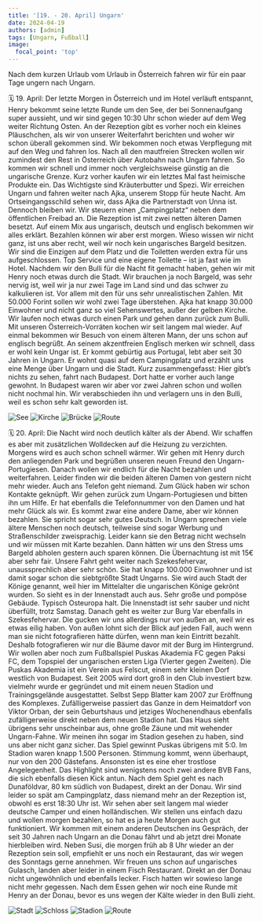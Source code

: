 ```yaml
---
title: '[19. - 20. April] Ungarn'
date: 2024-04-19
authors: [admin]
tags: [Ungarn, Fußball]
image:
  focal_point: 'top'
---
```

Nach dem kurzen Urlaub vom Urlaub in Österreich fahren wir für ein paar Tage ungern nach Ungarn.

<!--more-->

🗓️ 19. April: Der letzte Morgen in Österreich und im Hotel verläuft entspannt, Henry bekommt seine letzte Runde um den See, der bei Sonnenaufgang super aussieht, und wir sind gegen 10:30 Uhr schon wieder auf dem Weg weiter Richtung Osten. An der Rezeption gibt es vorher noch ein kleines Pläuschchen, als wir von unserer Weiterfahrt berichten und woher wir schon überall gekommen sind. Wir bekommen noch etwas Verpflegung mit auf den Weg und fahren los. Nach all den mautfreien Strecken wollen wir zumindest den Rest in Österreich über Autobahn nach Ungarn fahren. So kommen wir schnell und immer noch vergleichsweise günstig an die ungarische Grenze. Kurz vorher kaufen wir ein letztes Mal fast heimische Produkte ein. Das Wichtigste sind Kräuterbutter und Spezi. Wir erreichen Ungarn und fahren weiter nach Ajka, unserem Stopp für heute Nacht. Am Ortseingangsschild sehen wir, dass Ajka die Partnerstadt von Unna ist. Dennoch bleiben wir. Wir steuern einen „Campingplatz“ neben dem öffentlichen Freibad an. Die Rezeption ist mit zwei netten älteren Damen besetzt. Auf einem Mix aus ungarisch, deutsch und englisch bekommen wir alles erklärt. Bezahlen können wir aber erst morgen. Wieso wissen wir nicht ganz, ist uns aber recht, weil wir noch kein ungarisches Bargeld besitzen. Wir sind die Einzigen auf dem Platz und die Toiletten werden extra für uns aufgeschlossen. Top Service und eine eigene Toilette – ist ja fast wie im Hotel. Nachdem wir den Bulli für die Nacht fit gemacht haben, gehen wir mit Henry noch etwas durch die Stadt. Wir brauchen ja noch Bargeld, was sehr nervig ist, weil wir ja nur zwei Tage im Land sind und das schwer zu kalkulieren ist. Vor allem mit den für uns sehr unrealistischen Zahlen. Mit 50.000 Forint sollen wir wohl zwei Tage überstehen. Ajka hat knapp 30.000 Einwohner und nicht ganz so viel Sehenswertes, außer der gelben Kirche. Wir laufen noch etwas durch einen Park und gehen dann zurück zum Bulli. Mit unseren Österreich-Vorräten kochen wir seit langem mal wieder. Auf einmal bekommen wir Besuch von einem älteren Mann, der uns schon auf englisch begrüßt. An seinem akzentfreien Englisch merken wir schnell, dass er wohl kein Ungar ist. Er kommt gebürtig aus Portugal, lebt aber seit 30 Jahren in Ungarn. Er wohnt quasi auf dem Campingplatz und erzählt uns eine Menge über Ungarn und die Stadt. Kurz zusammengefasst: Hier gibt’s nichts zu sehen, fahrt nach Budapest. Dort hatte er vorher auch lange gewohnt. In Budapest waren wir aber vor zwei Jahren schon und wollen nicht nochmal hin. Wir verabschieden ihn und verlagern uns in den Bulli, weil es schon sehr kalt geworden ist.

<img src="See.jpg" alt="See" caption="">

<img src="Kirche.jpg" alt="Kirche" caption=" ">

<img src="Bruecke.jpg" alt="Brücke" caption=" ">

<img src="Route_19.04.24.jpg" alt="Route" caption=" ">

🗓️ 20. April: Die Nacht wird noch deutlich kälter als der Abend. Wir schaffen es aber mit zusätzlichen Wolldecken auf die Heizung zu verzichten. Morgens wird es auch schon schnell wärmer. Wir gehen mit Henry durch den anliegenden Park und begrüßen unseren neuen Freund den Ungarn-Portugiesen. Danach wollen wir endlich für die Nacht bezahlen und weiterfahren. Leider finden wir die beiden älteren Damen von gestern nicht mehr wieder. Auch ans Telefon geht niemand. Zum Glück haben wir schon Kontakte geknüpft. Wir gehen zurück zum Ungarn-Portugiesen und bitten ihn um Hilfe. Er hat ebenfalls die Telefonnummer von den Damen und hat mehr Glück als wir. Es kommt zwar eine andere Dame, aber wir können bezahlen. Sie spricht sogar sehr gutes Deutsch. In Ungarn sprechen viele ältere Menschen noch deutsch, teilweise sind sogar Werbung und Straßenschilder zweisprachig. Leider kann sie den Betrag nicht wechseln und wir müssen mit Karte bezahlen. Dann hätten wir uns den Stress ums Bargeld abholen gestern auch sparen können. Die Übernachtung ist mit 15€ aber sehr fair. Unsere Fahrt geht weiter nach Szekesfehervar, unaussprechlich aber sehr schön. Sie hat knapp 100.000 Einwohner und ist damit sogar schon die siebtgrößte Stadt Ungarns. Sie wird auch Stadt der Könige genannt, weil hier im Mittelalter die ungarischen Könige gekrönt wurden. So sieht es in der Innenstadt auch aus. Sehr große und pompöse Gebäude. Typisch Osteuropa halt. Die Innenstadt ist sehr sauber und nicht überfüllt, trotz Samstag. Danach geht es weiter zur Burg Var ebenfalls in Szekesfehervar. Die gucken wir uns allerdings nur von außen an, weil wir es etwas eilig haben. Von außen lohnt sich der Blick auf jeden Fall, auch wenn man sie nicht fotografieren hätte dürfen, wenn man kein Eintritt bezahlt. Deshalb fotografieren wir nur die Bäume davor mit der Burg im Hintergrund. Wir wollen aber noch zum Fußballspiel Puskas Akademia FC gegen Paksi FC, dem Topspiel der ungarischen ersten Liga (Vierter gegen Zweiten). Die Puskas Akademia ist ein Verein aus Felscut, einem sehr kleinen Dorf westlich von Budapest. Seit 2005 wird dort groß in den Club investiert bzw. vielmehr wurde er gegründet und mit einem neuen Stadion und Trainingsgelände ausgestattet. Selbst Sepp Blatter kam 2007 zur Eröffnung des Komplexes. Zufälligerweise passiert das Ganze in dem Heimatdorf von Viktor Orban, der sein Geburtshaus und jetziges Wochenendhaus ebenfalls zufälligerweise direkt neben dem neuen Stadion hat. Das Haus sieht übrigens sehr unscheinbar aus, ohne große Zäune und mit wehender Ungarn-Fahne. Wir meinen ihn sogar im Stadion gesehen zu haben, sind uns aber nicht ganz sicher. Das Spiel gewinnt Puskas übrigens mit 5:0. Im Stadion waren knapp 1.500 Personen. Stimmung kommt, wenn überhaupt, nur von den 200 Gästefans. Ansonsten ist es eine eher trostlose Angelegenheit. Das Highlight sind wenigstens noch zwei andere BVB Fans, die sich ebenfalls diesen Kick antun. Nach dem Spiel geht es nach Dunaföldvar, 80 km südlich von Budapest, direkt an der Donau. Wir sind leider so spät am Campingplatz, dass niemand mehr an der Rezeption ist, obwohl es erst 18:30 Uhr ist. Wir sehen aber seit langem mal wieder deutsche Camper und einen holländischen. Wir stellen uns einfach dazu und wollen morgen bezahlen, so hat es ja heute Morgen auch gut funktioniert. Wir kommen mit einem anderen Deutschen ins Gespräch, der seit 30 Jahren nach Ungarn an die Donau fährt und ab jetzt drei Monate hierbleiben wird. Neben Susi, die morgen früh ab 8 Uhr wieder an der Rezeption sein soll, empfiehlt er uns noch ein Restaurant, das wir wegen des Sonntags gerne annehmen. Wir freuen uns schon auf ungarisches Gulasch, landen aber leider in einem Fisch Restaurant. Direkt an der Donau nicht ungewöhnlich und ebenfalls lecker. Fisch hatten wir sowieso lange nicht mehr gegessen. Nach dem Essen gehen wir noch eine Runde mit Henry an der Donau, bevor es uns wegen der Kälte wieder in den Bulli zieht.

<img src="Stadt.jpg" alt="Stadt" caption="">

<img src="Schloss.jpg" alt="Schloss" caption="">

<img src="Stadion.jpg" alt="Stadion" caption="">

<img src="Route_20.04.24.jpg" alt="Route" caption=" ">